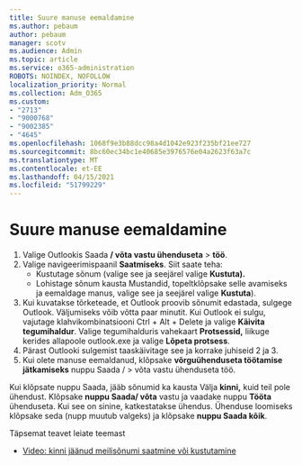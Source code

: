```yaml
---
title: Suure manuse eemaldamine
ms.author: pebaum
author: pebaum
manager: scotv
ms.audience: Admin
ms.topic: article
ms.service: o365-administration
ROBOTS: NOINDEX, NOFOLLOW
localization_priority: Normal
ms.collection: Adm_O365
ms.custom:
- "2713"
- "9000768"
- "9002385"
- "4645"
ms.openlocfilehash: 1068f9e3b88dcc98a4d1042e923f235bf21ee727
ms.sourcegitcommit: 8bc60ec34bc1e40685e3976576e04a2623f63a7c
ms.translationtype: MT
ms.contentlocale: et-EE
ms.lasthandoff: 04/15/2021
ms.locfileid: "51799229"
---
```

# <a name="remove-the-large-attachment"></a>Suure manuse eemaldamine

1. Valige Outlookis Saada **/ võta vastu ühenduseta**  >  **töö**. 
2. Valige navigeerimispaanil **Saatmiseks**. Siit saate teha: 
    - Kustutage sõnum (valige see ja seejärel valige **Kustuta).**
    - Lohistage sõnum kausta Mustandid, topeltklõpsake selle avamiseks ja eemaldage manus, valige see ja seejärel valige **Kustuta**).
3. Kui kuvatakse tõrketeade, et Outlook proovib sõnumit edastada, sulgege Outlook. Väljumiseks võib võtta paar minutit. Kui Outlook ei sulgu, vajutage klahvikombinatsiooni Ctrl + Alt + Delete ja valige **Käivita tegumihaldur**. Valige tegumihalduris vahekaart **Protsessid,** liikuge kerides allapoole outlook.exe ja valige **Lõpeta protsess**.
4. Pärast Outlooki sulgemist taaskäivitage see ja korrake juhiseid 2 ja 3. 
5. Kui olete manuse eemaldanud, klõpsake **võrguühenduseta töötamise jätkamiseks** nuppu Saada /  >   võta vastu ühenduseta töö. 

Kui klõpsate nuppu Saada, jääb sõnumid ka kausta Välja **kinni,** kuid teil pole ühendust. Klõpsake **nuppu Saada/ võta** vastu ja vaadake nuppu **Tööta** ühenduseta. Kui see on sinine, katkestatakse ühendus. Ühenduse loomiseks klõpsake seda (nupp muutub valgeks) ja klõpsake **nuppu Saada kõik**.
 
 Täpsemat teavet leiate teemast
- [Video: kinni jäänud meilisõnumi saatmine või kustutamine](https://support.office.com/article/Video-Send-or-delete-an-email-stuck-in-your-outbox-26d5d34a-4e5f-444a-a9e8-44db04a94dec) 